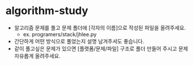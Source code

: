 # algorithm-study

* 알고리즘 문제를 풀고 문제 폴더에 [각자의 이름]으로 작성된 파일을 올려주세요.
  * ex. programers/stack/jhlee.py
* 간단하게 어떤 방식으로 풀었는지 설명 남겨주셔도 좋습니다.
* 같이 풀고싶은 문제가 있으면 [플랫폼/문제/파일] 구조로 폴더 만들어 주시고 문제 자유롭게 올려주세요.
